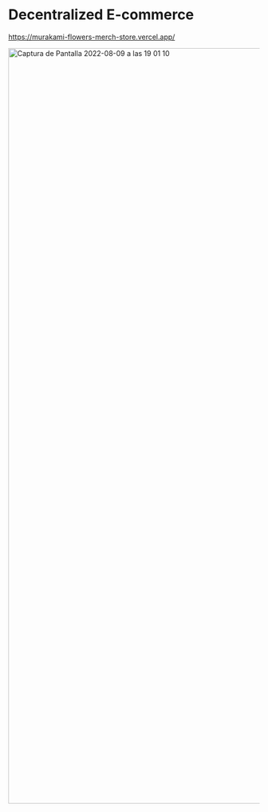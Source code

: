 # Decentralized E-commerce

https://murakami-flowers-merch-store.vercel.app/

<img width="1511" alt="Captura de Pantalla 2022-08-09 a las 19 01 10" src="https://user-images.githubusercontent.com/90343007/183712650-121cccc5-dffa-46dc-b44a-a7850545c4d4.png">


